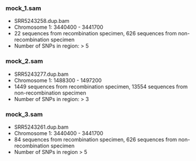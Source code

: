 ### mock_1.sam
- SRR5243258.dup.bam
- Chromosome 1: 3440400 - 3441700
- 22 sequences from recombination specimen, 626 sequences from non-recombination specimen
- Number of SNPs in region: > 5

### mock_2.sam
- SRR5243277.dup.bam
- Chromosome 1: 1488300 - 1497200
- 1449 sequences from recombination specimen, 13554 sequences from non-recombination specimen
- Number of SNPs in region: > 3

### mock_3.sam
- SRR5243261.dup.bam
- Chromosome 1: 3440400 - 3441700
- 84 sequences from recombination specimen, 626 sequences from non-recombination specimen
- Number of SNPs in region > 5